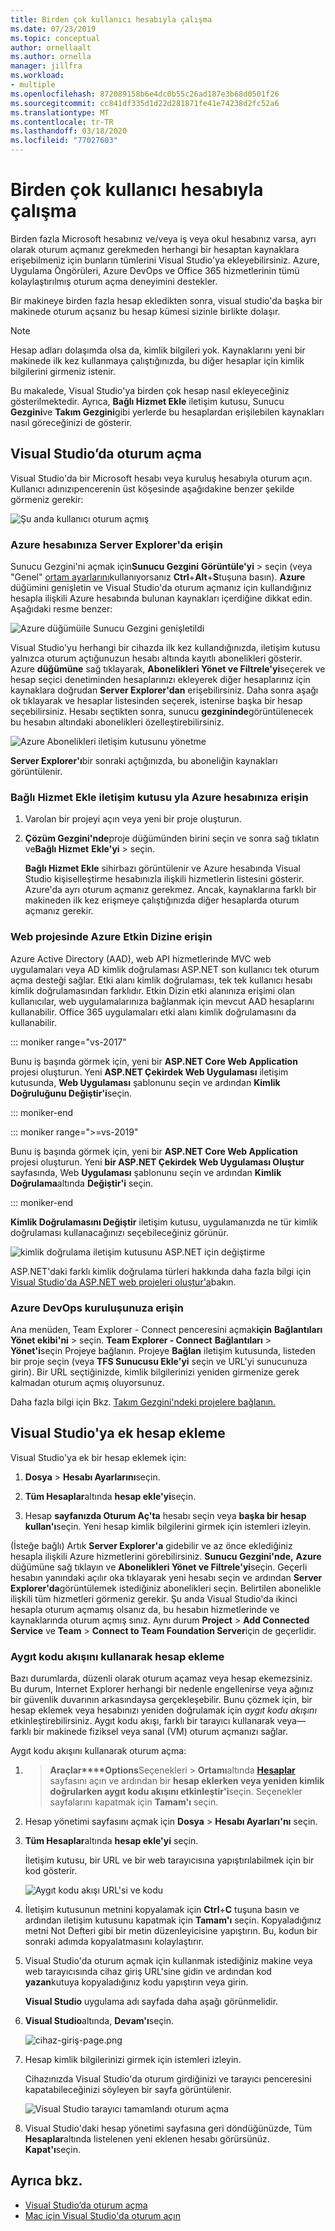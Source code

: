```yaml
---
title: Birden çok kullanıcı hesabıyla çalışma
ms.date: 07/23/2019
ms.topic: conceptual
author: ornellaalt
ms.author: ornella
manager: jillfra
ms.workload:
- multiple
ms.openlocfilehash: 872089158b6e4dc0b55c26ad187e3b68d0501f26
ms.sourcegitcommit: cc841df335d1d22d281871fe41e74238d2fc52a6
ms.translationtype: MT
ms.contentlocale: tr-TR
ms.lasthandoff: 03/18/2020
ms.locfileid: "77027603"
---
```

# <a name="work-with-multiple-user-accounts"></a>Birden çok kullanıcı hesabıyla çalışma

Birden fazla Microsoft hesabınız ve/veya iş veya okul hesabınız varsa, ayrı olarak oturum açmanız gerekmeden herhangi bir hesaptan kaynaklara erişebilmeniz için bunların tümlerini Visual Studio'ya ekleyebilirsiniz. Azure, Uygulama Öngörüleri, Azure DevOps ve Office 365 hizmetlerinin tümü kolaylaştırılmış oturum açma deneyimini destekler.

Bir makineye birden fazla hesap ekledikten sonra, visual studio'da başka bir makinede oturum açsanız bu hesap kümesi sizinle birlikte dolaşır.

> [!NOTE]
> Hesap adları dolaşımda olsa da, kimlik bilgileri yok. Kaynaklarını yeni bir makinede ilk kez kullanmaya çalıştığınızda, bu diğer hesaplar için kimlik bilgilerini girmeniz istenir.

Bu makalede, Visual Studio'ya birden çok hesap nasıl ekleyeceğiniz gösterilmektedir. Ayrıca, **Bağlı Hizmet Ekle** iletişim kutusu, Sunucu **Gezgini**ve **Takım Gezgini**gibi yerlerde bu hesaplardan erişilebilen kaynakları nasıl göreceğinizi de gösterir.

## <a name="sign-in-to-visual-studio"></a>Visual Studio’da oturum açma

Visual Studio'da bir Microsoft hesabı veya kuruluş hesabıyla oturum açın. Kullanıcı adınızıpencerenin üst köşesinde aşağıdakine benzer şekilde görmeniz gerekir:

![Şu anda kullanıcı oturum açmış](../ide/media/vs2015_username.png)

### <a name="access-your-azure-account-in-server-explorer"></a>Azure hesabınıza Server Explorer'da erişin

Sunucu Gezgini'ni açmak için**Sunucu Gezgini** **Görüntüle'yi** > seçin (veya "Genel" [ortam ayarlarını](../ide/environment-settings.md)kullanıyorsanız **Ctrl**+**Alt**+**S**tuşuna basın). **Azure** düğümini genişletin ve Visual Studio'da oturum açmanız için kullandığınız hesapla ilişkili Azure hesabında bulunan kaynakları içerdiğine dikkat edin. Aşağıdaki resme benzer:

![Azure düğümüile Sunucu Gezgini genişletildi](../ide/media/work-with-multiple-user-accounts/server-explorer.png)

Visual Studio'yu herhangi bir cihazda ilk kez kullandığınızda, iletişim kutusu yalnızca oturum açtığunuzun hesabı altında kayıtlı abonelikleri gösterir. Azure **düğümüne** sağ tıklayarak, **Abonelikleri Yönet ve Filtrele'yi**seçerek ve hesap seçici denetiminden hesaplarınızı ekleyerek diğer hesaplarınız için kaynaklara doğrudan **Server Explorer'dan** erişebilirsiniz. Daha sonra aşağı ok tıklayarak ve hesaplar listesinden seçerek, istenirse başka bir hesap seçebilirsiniz. Hesabı seçtikten sonra, sunucu **gezgininde**görüntülenecek bu hesabın altındaki abonelikleri özelleştirebilirsiniz.

![Azure Abonelikleri iletişim kutusunu yönetme](../ide/media/vs2015_manage_subs.png)

**Server Explorer'ı**bir sonraki açtığınızda, bu aboneliğin kaynakları görüntülenir.

### <a name="access-your-azure-account-via-add-connected-service-dialog"></a>Bağlı Hizmet Ekle iletişim kutusu yla Azure hesabınıza erişin

1. Varolan bir projeyi açın veya yeni bir proje oluşturun.

1. **Çözüm Gezgini'nde**proje düğümünden birini seçin ve sonra sağ tıklatın ve**Bağlı Hizmet** **Ekle'yi** > seçin.

   **Bağlı Hizmet Ekle** sihirbazı görüntülenir ve Azure hesabında Visual Studio kişiselleştirme hesabınızla ilişkili hizmetlerin listesini gösterir. Azure'da ayrı oturum açmanız gerekmez. Ancak, kaynaklarına farklı bir makineden ilk kez erişmeye çalıştığınızda diğer hesaplarda oturum açmanız gerekir.

### <a name="access-azure-active-directory-in-a-web-project"></a>Web projesinde Azure Etkin Dizine erişin

Azure Active Directory (AAD), web API hizmetlerinde MVC web uygulamaları veya AD kimlik doğrulaması ASP.NET son kullanıcı tek oturum açma desteği sağlar. Etki alanı kimlik doğrulaması, tek tek kullanıcı hesabı kimlik doğrulamasından farklıdır. Etkin Dizin etki alanınıza erişimi olan kullanıcılar, web uygulamalarınıza bağlanmak için mevcut AAD hesaplarını kullanabilir. Office 365 uygulamaları etki alanı kimlik doğrulamasını da kullanabilir.

::: moniker range="vs-2017"

Bunu iş başında görmek için, yeni bir **ASP.NET Core Web Application** projesi oluşturun. Yeni **ASP.NET Çekirdek Web Uygulaması** iletişim kutusunda, **Web Uygulaması** şablonunu seçin ve ardından **Kimlik Doğruluğunu Değiştir'i**seçin.

::: moniker-end

::: moniker range=">=vs-2019"

Bunu iş başında görmek için, yeni bir **ASP.NET Core Web Application** projesi oluşturun. Yeni **bir ASP.NET Çekirdek Web Uygulaması Oluştur** sayfasında, Web **Uygulaması** şablonunu seçin ve ardından **Kimlik Doğrulama**altında **Değiştir'i** seçin.

::: moniker-end

**Kimlik Doğrulamasını Değiştir** iletişim kutusu, uygulamanızda ne tür kimlik doğrulaması kullanacağınızı seçebileceğiniz görünür.

![kimlik doğrulama iletişim kutusunu ASP.NET için değiştirme](../ide/media/vs2015_change_authentication.png)

ASP.NET'daki farklı kimlik doğrulama türleri hakkında daha fazla bilgi için [Visual Studio'da ASP.NET web projeleri oluştur'a](/aspnet/visual-studio/overview/2013/creating-web-projects-in-visual-studio#authentication-methods)bakın.

### <a name="access-your-azure-devops-organization"></a>Azure DevOps kuruluşunuza erişin

Ana menüden, Team Explorer - Connect penceresini açmak**için** **Bağlantıları Yönet ekibi'ni** > seçin. **Team Explorer - Connect** **Bağlantıları** > **Yönet'i**seçin Projeye bağlanın. Projeye **Bağlan** iletişim kutusunda, listeden bir proje seçin (veya **TFS Sunucusu Ekle'yi** seçin ve URL'yi sunucunuza girin). Bir URL seçtiğinizde, kimlik bilgilerinizi yeniden girmenize gerek kalmadan oturum açmış oluyorsunuz.

Daha fazla bilgi için Bkz. [Takım Gezgini'ndeki projelere bağlanın.](connect-team-project.md)

## <a name="add-an-additional-account-to-visual-studio"></a>Visual Studio'ya ek hesap ekleme

Visual Studio'ya ek bir hesap eklemek için:

1. **Dosya** > **Hesabı Ayarlarını**seçin.

1. **Tüm Hesaplar**altında **hesap ekle'yi**seçin.

1. Hesap **sayfanızda Oturum Aç'ta** hesabı seçin veya **başka bir hesap kullan'ı**seçin. Yeni hesap kimlik bilgilerini girmek için istemleri izleyin.

(İsteğe bağlı) Artık **Server Explorer'a** gidebilir ve az önce eklediğiniz hesapla ilişkili Azure hizmetlerini görebilirsiniz. **Sunucu Gezgini'nde,** **Azure** düğümüne sağ tıklayın ve **Abonelikleri Yönet ve Filtrele'yi**seçin. Geçerli hesabın yanındaki açılır oka tıklayarak yeni hesabı seçin ve ardından **Server Explorer'da**görüntülemek istediğiniz abonelikleri seçin. Belirtilen abonelikle ilişkili tüm hizmetleri görmeniz gerekir. Şu anda Visual Studio'da ikinci hesapla oturum açmamış olsanız da, bu hesabın hizmetlerinde ve kaynaklarında oturum açmış sınız. Aynı durum **Project** > **Add Connected Service** ve **Team** > **Connect to Team Foundation Server**için de geçerlidir.

### <a name="add-an-account-using-device-code-flow"></a>Aygıt kodu akışını kullanarak hesap ekleme

Bazı durumlarda, düzenli olarak oturum açamaz veya hesap ekemezsiniz. Bu durum, Internet Explorer herhangi bir nedenle engellenirse veya ağınız bir güvenlik duvarının arkasındaysa gerçekleşebilir. Bunu çözmek için, bir hesap eklemek veya hesabınızı yeniden doğrulamak için *aygıt kodu akışını* etkinleştirebilirsiniz. Aygıt kodu akışı, farklı bir tarayıcı kullanarak veya&mdash;farklı bir makinede fiziksel veya sanal (VM) oturum açmanızı sağlar.

Aygıt kodu akışını kullanarak oturum açma:

1.  >  **Araçlar****Options**Seçenekleri > **Ortamı**altında [**Hesaplar**](reference/accounts-environment-options-dialog-box.md) sayfasını açın ve ardından bir **hesap eklerken veya yeniden kimlik doğrularken aygıt kodu akışını etkinleştir'i**seçin. Seçenekler sayfalarını kapatmak için **Tamam'ı** seçin.

1. Hesap yönetimi sayfasını açmak için **Dosya** > **Hesabı Ayarları'nı** seçin.

1. **Tüm Hesaplar**altında **hesap ekle'yi** seçin.

   İletişim kutusu, bir URL ve bir web tarayıcısına yapıştırılabilmek için bir kod gösterir.

   ![Aygıt kodu akışı URL'si ve kodu](media/work-with-multiple-user-accounts/device-login-code.png)

1. İletişim kutusunun metnini kopyalamak için **Ctrl**+**C** tuşuna basın ve ardından iletişim kutusunu kapatmak için **Tamam'ı** seçin. Kopyaladığınız metni Not Defteri gibi bir metin düzenleyicisine yapıştırın. Bu, kodun bir sonraki adımda kopyalatmasını kolaylaştırır.

1. Visual Studio'da oturum açmak için kullanmak istediğiniz makine veya web tarayıcısında cihaz giriş URL'sine gidin ve ardından kod **yazan**kutuya kopyaladığınız kodu yapıştırın veya girin.

   **Visual Studio** uygulama adı sayfada daha aşağı görünmelidir.

1. **Visual Studio**altında, **Devam'ı**seçin.

   ![cihaz-giriş-page.png](media/work-with-multiple-user-accounts/device-login-page.png)

1. Hesap kimlik bilgilerinizi girmek için istemleri izleyin.

   Cihazınızda Visual Studio'da oturum girdiğinizi ve tarayıcı penceresini kapatabileceğinizi söyleyen bir sayfa görüntülenir.

   ![Visual Studio tarayıcı tamamlandı oturum açma](media/work-with-multiple-user-accounts/sign-in-browser-complete.png)

1. Visual Studio'daki hesap yönetimi sayfasına geri döndüğünüzde, Tüm **Hesaplar**altında listelenen yeni eklenen hesabı görürsünüz. **Kapat'ı**seçin.

## <a name="see-also"></a>Ayrıca bkz.

- [Visual Studio’da oturum açma](signing-in-to-visual-studio.md)
- [Mac için Visual Studio'da oturum açın](/visualstudio/mac/signing-in)
